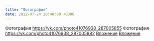 ```yaml
---
title: "Фотография"
date: 2012-07-24 20:48:00 +0300
---
```


Фотография
<a class="vk-attach" href="https://vk.com/photo41076938_287005855">https://vk.com/photo41076938_287005855</a>
Фотография
<a class="vk-attach" href="https://vk.com/photo41076938_287005882">https://vk.com/photo41076938_287005882</a>
<a class="vk-attach" href="https://vk.com/photo41076938_287005855">Вложение</a>
<a class="vk-attach" href="https://vk.com/photo41076938_287005882">Вложение</a>
